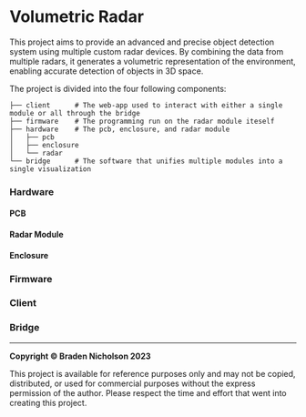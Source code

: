 # Volumetric Radar

This project aims to provide an advanced and precise object detection system using multiple custom radar devices. By combining the data from multiple radars, it generates a volumetric representation of the environment, enabling accurate detection of objects in 3D space.

The project is divided into the four following components:

    ├── client      # The web-app used to interact with either a single module or all through the bridge
    ├── firmware    # The programming run on the radar module iteself
    ├── hardware    # The pcb, enclosure, and radar module
    │   ├── pcb
    │   ├── enclosure
    │   └── radar
    └── bridge      # The software that unifies multiple modules into a single visualization

### Hardware

#### PCB

#### Radar Module

#### Enclosure

### Firmware

### Client

### Bridge

---

**Copyright &copy; Braden Nicholson 2023**

This project is available for reference purposes only and may not be copied, distributed, or used for commercial purposes without the express permission of the author. Please respect the time and effort that went into creating this project.